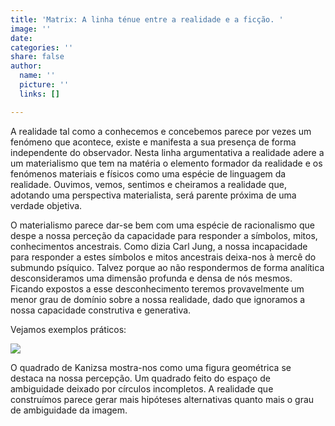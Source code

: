 ```yaml
---
title: 'Matrix: A linha ténue entre a realidade e a ficção. '
image: ''
date: 
categories: ''
share: false
author:
  name: ''
  picture: ''
  links: []

---
```

A realidade tal como a conhecemos e concebemos parece por vezes um fenómeno que acontece, existe e manifesta a sua presença de forma independente do observador. Nesta linha argumentativa a realidade adere a um materialismo que tem na matéria o elemento formador da realidade e os fenómenos materiais e físicos como uma espécie de linguagem da realidade.  Ouvimos, vemos, sentimos e cheiramos a realidade que, adotando uma perspectiva materialista, será parente próxima de uma verdade objetiva.

O materialismo parece dar-se bem com uma espécie de racionalismo que despe a nossa perceção da capacidade para responder a símbolos, mitos, conhecimentos ancestrais. Como dizia Carl Jung, a nossa incapacidade para responder a estes símbolos e mitos ancestrais deixa-nos à mercê do submundo psíquico. Talvez porque ao não respondermos de forma analítica   desconsideramos uma dimensão profunda e densa de nós mesmos. Ficando expostos a esse desconhecimento teremos provavelmente um menor grau de domínio sobre a nossa realidade, dado que ignoramos a nossa capacidade construtiva e generativa.

Vejamos exemplos práticos:

![](https://www.illusionsindex.org/images/illusions/kanizsa/45_kanizsa_fig1.png)

O quadrado de Kanizsa mostra-nos como uma figura geométrica se destaca na nossa percepção. Um quadrado feito do espaço de ambiguidade deixado por círculos incompletos. A realidade que construímos parece gerar mais hipóteses alternativas quanto mais o grau de ambiguidade da imagem. 